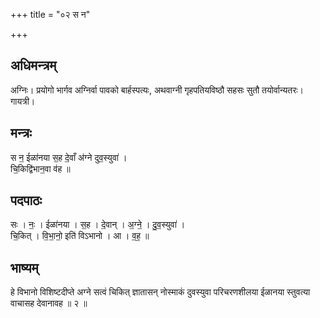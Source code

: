 +++
title = "०२ स न"

+++
## अधिमन्त्रम्
अग्निः। प्रयोगो भार्गव अग्निर्वा पावको बार्हस्पत्यः, अथवाग्नी गृहपतियविष्ठौ सहसः सुतौ तयोर्वान्यतरः। गायत्री।

## मन्त्रः
स न॒ ईळा॑नया स॒ह दे॒वाँ अ॑ग्ने दुव॒स्युवा॑ ।  
चि॒किद्वि॑भान॒वा व॑ह ॥

## पदपाठः
सः । नः॒ । ईळा॑नया । स॒ह । दे॒वान् । अ॒ग्ने॒ । दु॒व॒स्युवा॑ ।  
चि॒कित् । वि॒भा॒नो॒ इति॑ विऽभानो । आ । व॒ह॒ ॥

## भाष्यम्
हे विभानो विशिष्टदीप्ते अग्ने सत्वं चिकित् ज्ञातासन् नोस्माकं दुवस्युवा परिचरणशीलया ईळानया स्तुवत्या वाचासह देवानावह ॥ २ ॥